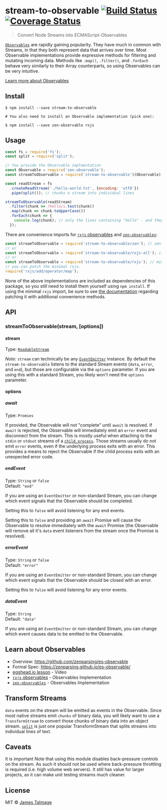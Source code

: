 # stream-to-observable [![Build Status](https://travis-ci.org/jamestalmage/stream-to-observable.svg?branch=master)](https://travis-ci.org/jamestalmage/stream-to-observable) [![Coverage Status](https://coveralls.io/repos/github/jamestalmage/stream-to-observable/badge.svg?branch=master)](https://coveralls.io/github/jamestalmage/stream-to-observable?branch=master)

> Convert Node Streams into ECMAScript-Observables

[`Observables`](https://github.com/zenparsing/es-observable) are rapidly gaining popularity. They have much in common with Streams, in that they both represent data that arrives over time. Most Observable implementations provide expressive methods for filtering and mutating incoming data. Methods like `.map()`, `.filter()`, and `.forEach` behave very similarly to their Array counterparts, so using Observables can be very intuitive.

[Learn more about Observables](#learn-about-observables)

## Install

```
$ npm install --save stream-to-observable

# You also need to install an Observable implementation (pick one):

$ npm install --save zen-observable rxjs

```


## Usage

```js
const fs = require('fs');
const split = require('split');

// You provide the Observable implmentation
const Observable = require('zen-observable');
const streamToObservable = require('stream-to-observable')(Observable);

const readStream = fs
  .createReadStream('./hello-world.txt', {encoding: 'utf8'})
  .pipe(split()); // chunks a stream into individual lines

streamToObservable(readStream)
  .filter(chunk => /hello/i.test(chunk))
  .map(chunk => chunk.toUpperCase())
  .forEach(chunk => {
    console.log(chunk); // only the lines containing "hello" - and they will be capitalized
  });
```

There are convenience imports for [`rxjs` observables](http://reactivex.io/rxjs/class/es6/Observable.js~Observable.html) and [`zen-observables`](https://github.com/zenparsing/zen-observable):

```js
const streamToObservable = require('stream-to-observable/zen'); // zen-observables
// or
const streamToObservable = require('stream-to-observable/rxjs-all'); // full rxjs implementation
// or
const streamToObservable = require('stream-to-observable/rxjs'); // minimal rxjs implementation
// you can patch the minimal rxjs.
require('rxjs/add/operator/map');
```

None of the above implementations are included as dependencies of this package, so you still need to install them yourself using `npm install`. If using the minimal `rxjs` import, be sure to see [the documentation](http://reactivex.io/rxjs/manual/installation.html) regarding patching it with additional convenience methods.


## API

### streamToObservable(stream, [options])

#### stream

Type: [`ReadableStream`](https://nodejs.org/api/stream.html#stream_class_stream_readable)

*Note:*
`stream` can technically be any [`EventEmitter`](https://nodejs.org/api/events.html#events_class_eventemitter) instance. By default the `stream-to-observable` listens to the standard Stream events (`data`, `error`, and `end`), but those are configurable via the `options` parameter. If you are using this with a standard Stream, you likely won't need the `options` parameter.

#### options

##### await

Type: `Promies`<br>

If provided, the Observable will not "complete" until `await` is resolved. If `await` is rejected, the Observable will immediately emit an `error` event and disconnect from the stream. This is mostly useful when attaching to the `stdin` or `stdout` streams of a  [`child_process`](https://nodejs.org/api/child_process.html#child_process_child_stdio). Those streams usually do not emit `error` events, even if the underlying process exits with an error. This provides a means to reject the Observable if the child process exits with an unexpected error code.

##### endEvent

Type: `String` or `false` <br>
Default: `"end"`

If you are using an `EventEmitter` or non-standard Stream, you can change which event signals that the Observable should be completed.

Setting this to `false` will avoid listening for any end events.

Setting this to `false` and providing an `await` Promise will cause the Observable to resolve immediately with the `await` Promise (the Observable will remove all it's `data` event listeners from the stream once the Promise is resolved).

##### errorEvent

Type: `String` or `false` <br>
Default: `"error"`

If you are using an `EventEmitter` or non-standard Stream, you can change which event signals that the Observable should be closed with an error.

Setting this to `false` will avoid listening for any error events.

##### dataEvent

Type: `String`<br>
Default: `"data"`

If you are using an `EventEmitter` or non-standard Stream, you can change which event causes data to be emitted to the Observable.

## Learn about Observables

 - Overview: https://github.com/zenparsing/es-observable
 - Formal Spec: https://zenparsing.github.io/es-observable/
 - [egghead.io lesson](https://egghead.io/lessons/javascript-introducing-the-observable) - Video
 - [`rxjs` observables](http://reactivex.io/rxjs/class/es6/Observable.js~Observable.html) - Observables Implementation
 - [`zen-observables`](https://github.com/zenparsing/zen-observable) - Observables Implementation

## Transform Streams

`data` events on the stream will be emitted as events in the Observable. Since most native streams emit `chunks` of binary data, you will likely want to use a `TransformStream` to convert those chunks of binary data into an object stream. [`split`](https://github.com/dominictarr/split) is just one popular TransformStream that splits streams into individual lines of text.

## Caveats

It is important Note that using this module disables back-pressure controls on the stream. As such it should not be used where back-pressure throttling is required (i.e. high volume web servers). It still has value for larger projects, as it can make unit testing streams much cleaner.

## License

MIT © [James Talmage](http://github.com/jamestalmage)
